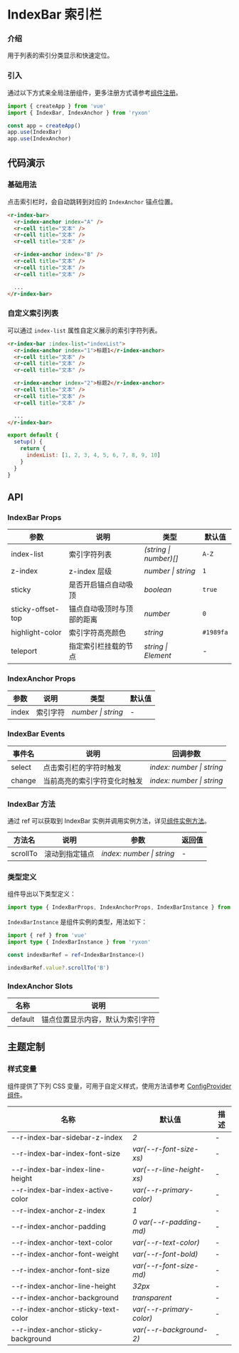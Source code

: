 # IndexBar 索引栏

### 介绍

用于列表的索引分类显示和快速定位。

### 引入

通过以下方式来全局注册组件，更多注册方式请参考[组件注册](#/zh-CN/advanced-usage#zu-jian-zhu-ce)。

```js
import { createApp } from 'vue'
import { IndexBar, IndexAnchor } from 'ryxon'

const app = createApp()
app.use(IndexBar)
app.use(IndexAnchor)
```

## 代码演示

### 基础用法

点击索引栏时，会自动跳转到对应的 `IndexAnchor` 锚点位置。

```html
<r-index-bar>
  <r-index-anchor index="A" />
  <r-cell title="文本" />
  <r-cell title="文本" />
  <r-cell title="文本" />

  <r-index-anchor index="B" />
  <r-cell title="文本" />
  <r-cell title="文本" />
  <r-cell title="文本" />

  ...
</r-index-bar>
```

### 自定义索引列表

可以通过 `index-list` 属性自定义展示的索引字符列表。

```html
<r-index-bar :index-list="indexList">
  <r-index-anchor index="1">标题1</r-index-anchor>
  <r-cell title="文本" />
  <r-cell title="文本" />
  <r-cell title="文本" />

  <r-index-anchor index="2">标题2</r-index-anchor>
  <r-cell title="文本" />
  <r-cell title="文本" />
  <r-cell title="文本" />

  ...
</r-index-bar>
```

```js
export default {
  setup() {
    return {
      indexList: [1, 2, 3, 4, 5, 6, 7, 8, 9, 10]
    }
  }
}
```

## API

### IndexBar Props

| 参数 | 说明 | 类型 | 默认值 |
| --- | --- | --- | --- |
| index-list | 索引字符列表 | _(string \| number)[]_ | `A-Z` |
| z-index | z-index 层级 | _number \| string_ | `1` |
| sticky | 是否开启锚点自动吸顶 | _boolean_ | `true` |
| sticky-offset-top | 锚点自动吸顶时与顶部的距离 | _number_ | `0` |
| highlight-color | 索引字符高亮颜色 | _string_ | `#1989fa` |
| teleport | 指定索引栏挂载的节点 | _string \| Element_ | - |

### IndexAnchor Props

| 参数  | 说明     | 类型               | 默认值 |
| ----- | -------- | ------------------ | ------ |
| index | 索引字符 | _number \| string_ | -      |

### IndexBar Events

| 事件名 | 说明                         | 回调参数                  |
| ------ | ---------------------------- | ------------------------- |
| select | 点击索引栏的字符时触发       | _index: number \| string_ |
| change | 当前高亮的索引字符变化时触发 | _index: number \| string_ |

### IndexBar 方法

通过 ref 可以获取到 IndexBar 实例并调用实例方法，详见[组件实例方法](/zh/guide/advanced-usage.html#组件实例方法)。

| 方法名   | 说明           | 参数                      | 返回值 |
| -------- | -------------- | ------------------------- | ------ |
| scrollTo | 滚动到指定锚点 | _index: number \| string_ | -      |

### 类型定义

组件导出以下类型定义：

```ts
import type { IndexBarProps, IndexAnchorProps, IndexBarInstance } from 'ryxon'
```

`IndexBarInstance` 是组件实例的类型，用法如下：

```ts
import { ref } from 'vue'
import type { IndexBarInstance } from 'ryxon'

const indexBarRef = ref<IndexBarInstance>()

indexBarRef.value?.scrollTo('B')
```

### IndexAnchor Slots

| 名称    | 说明                             |
| ------- | -------------------------------- |
| default | 锚点位置显示内容，默认为索引字符 |

## 主题定制

### 样式变量

组件提供了下列 CSS 变量，可用于自定义样式，使用方法请参考 [ConfigProvider 组件](/zh/component/config-provider.html)。

| 名称                               | 默认值                    | 描述 |
| ---------------------------------- | ------------------------- | ---- |
| --r-index-bar-sidebar-z-index      | _2_                       | -    |
| --r-index-bar-index-font-size      | _var(--r-font-size-xs)_   | -    |
| --r-index-bar-index-line-height    | _var(--r-line-height-xs)_ | -    |
| --r-index-bar-index-active-color   | _var(--r-primary-color)_  | -    |
| --r-index-anchor-z-index           | _1_                       | -    |
| --r-index-anchor-padding           | _0 var(--r-padding-md)_   | -    |
| --r-index-anchor-text-color        | _var(--r-text-color)_     | -    |
| --r-index-anchor-font-weight       | _var(--r-font-bold)_      | -    |
| --r-index-anchor-font-size         | _var(--r-font-size-md)_   | -    |
| --r-index-anchor-line-height       | _32px_                    | -    |
| --r-index-anchor-background        | _transparent_             | -    |
| --r-index-anchor-sticky-text-color | _var(--r-primary-color)_  | -    |
| --r-index-anchor-sticky-background | _var(--r-background-2)_   | -    |

